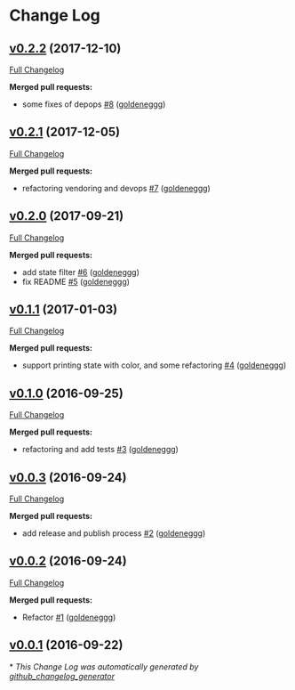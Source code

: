 # Change Log

## [v0.2.2](https://github.com/goldeneggg/lsec2/tree/v0.2.2) (2017-12-10)
[Full Changelog](https://github.com/goldeneggg/lsec2/compare/v0.2.1...v0.2.2)

**Merged pull requests:**

- some fixes of depops [\#8](https://github.com/goldeneggg/lsec2/pull/8) ([goldeneggg](https://github.com/goldeneggg))

## [v0.2.1](https://github.com/goldeneggg/lsec2/tree/v0.2.1) (2017-12-05)
[Full Changelog](https://github.com/goldeneggg/lsec2/compare/v0.2.0...v0.2.1)

**Merged pull requests:**

- refactoring vendoring and devops [\#7](https://github.com/goldeneggg/lsec2/pull/7) ([goldeneggg](https://github.com/goldeneggg))

## [v0.2.0](https://github.com/goldeneggg/lsec2/tree/v0.2.0) (2017-09-21)
[Full Changelog](https://github.com/goldeneggg/lsec2/compare/v0.1.1...v0.2.0)

**Merged pull requests:**

- add state filter [\#6](https://github.com/goldeneggg/lsec2/pull/6) ([goldeneggg](https://github.com/goldeneggg))
- fix README [\#5](https://github.com/goldeneggg/lsec2/pull/5) ([goldeneggg](https://github.com/goldeneggg))

## [v0.1.1](https://github.com/goldeneggg/lsec2/tree/v0.1.1) (2017-01-03)
[Full Changelog](https://github.com/goldeneggg/lsec2/compare/v0.1.0...v0.1.1)

**Merged pull requests:**

- support printing state with color, and some refactoring [\#4](https://github.com/goldeneggg/lsec2/pull/4) ([goldeneggg](https://github.com/goldeneggg))

## [v0.1.0](https://github.com/goldeneggg/lsec2/tree/v0.1.0) (2016-09-25)
[Full Changelog](https://github.com/goldeneggg/lsec2/compare/v0.0.3...v0.1.0)

**Merged pull requests:**

- refactoring and add tests [\#3](https://github.com/goldeneggg/lsec2/pull/3) ([goldeneggg](https://github.com/goldeneggg))

## [v0.0.3](https://github.com/goldeneggg/lsec2/tree/v0.0.3) (2016-09-24)
[Full Changelog](https://github.com/goldeneggg/lsec2/compare/v0.0.2...v0.0.3)

**Merged pull requests:**

- add release and publish process [\#2](https://github.com/goldeneggg/lsec2/pull/2) ([goldeneggg](https://github.com/goldeneggg))

## [v0.0.2](https://github.com/goldeneggg/lsec2/tree/v0.0.2) (2016-09-24)
[Full Changelog](https://github.com/goldeneggg/lsec2/compare/v0.0.1...v0.0.2)

**Merged pull requests:**

- Refactor [\#1](https://github.com/goldeneggg/lsec2/pull/1) ([goldeneggg](https://github.com/goldeneggg))

## [v0.0.1](https://github.com/goldeneggg/lsec2/tree/v0.0.1) (2016-09-22)


\* *This Change Log was automatically generated by [github_changelog_generator](https://github.com/skywinder/Github-Changelog-Generator)*